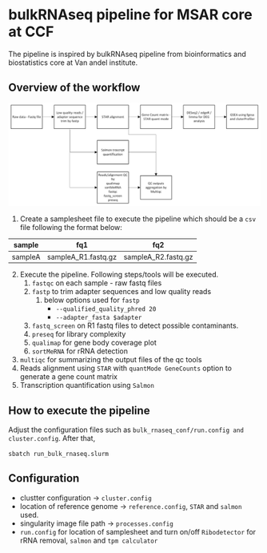 # bulkRNAseq pipeline for MSAR core at CCF
The pipeline is inspired by bulkRNAseq pipeline from bioinformatics and biostatistics core at Van andel institute.
## Overview of the workflow

![pipeline diagram](bulkRNAseq-workflow.png)

1. Create a samplesheet file to execute the pipeline which should be a `csv` file following the format below:

| sample  | fq1                 | fq2                 |
| ------- | ------------------- | ------------------- |
| sampleA | sampleA_R1.fastq.gz | sampleA_R2.fastq.gz |

2. Execute the pipeline. Following steps/tools will be executed.
   1. `fastqc` on each sample - raw fastq files
   2. `fastp` to trim adapter sequences and low quality reads
      1. below options used for `fastp`
         - `--qualified_quality_phred 20`
         - `--adapter_fasta $adapter`
   3. `fastq_screen` on R1 fastq files to detect possible contaminants.
   4. `preseq` for library complexity
   5. `qualimap` for gene body coverage plot
   6. `sortMeRNA` for rRNA detection
3. `multiqc` for summarizing the output files of the qc tools
4. Reads alignment using `STAR` with `quantMode GeneCounts` option to generate a gene count matrix
5. Transcription quantification using `Salmon`

## How to execute the pipeline
Adjust the configuration files such as `bulk_rnaseq_conf/run.config and cluster.config`. After that,
```
sbatch run_bulk_rnaseq.slurm
```

## Configuration

- clustter configuration -> `cluster.config`
- location of reference genome -> `reference.config`, `STAR` and `salmon` used.
- singularity image file path -> `processes.config`
- `run.config` for location of samplesheet and turn on/off `Ribodetector` for rRNA removal, `salmon` and `tpm calculator`
